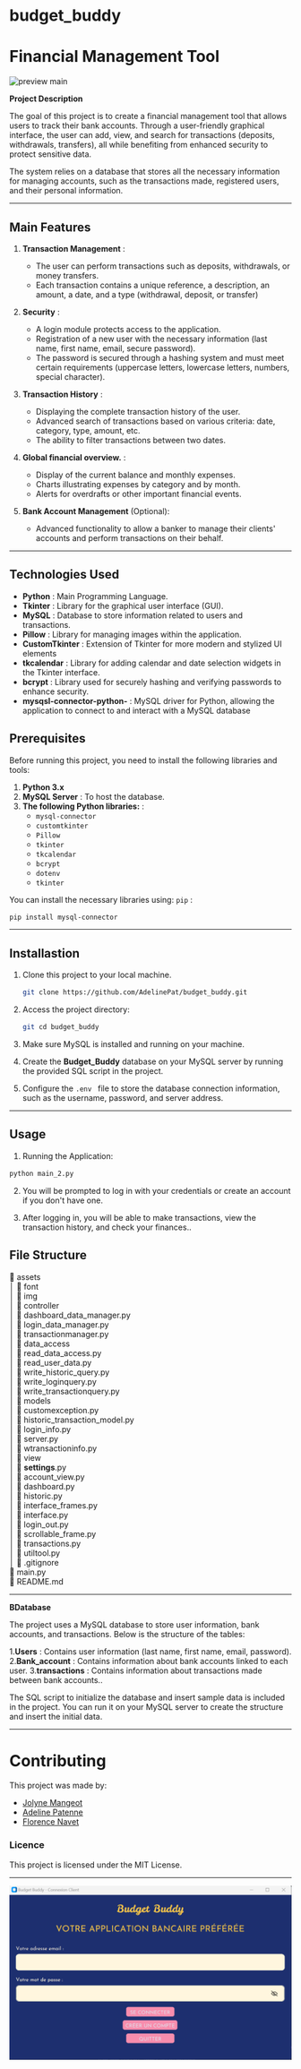 # budget_buddy

# Financial Management Tool

![preview main](budget_buddy_dashboard.jp)

**Project Description**

The goal of this project is to create a financial management tool that allows users to track their bank accounts. Through a user-friendly graphical interface, the user can add, view, and search for transactions (deposits, withdrawals, transfers), all while benefiting from enhanced security to protect sensitive data.

The system relies on a database that stores all the necessary information for managing accounts, such as the transactions made, registered users, and their personal information.

---

## Main Features

1. **Transaction Management** :

   - The user can perform transactions such as deposits, withdrawals, or money transfers.
   - Each transaction contains a unique reference, a description, an amount, a date, and a type (withdrawal, deposit, or transfer)

2. **Security** :

   - A login module protects access to the application.
   - Registration of a new user with the necessary information (last name, first name, email, secure password).
   - The password is secured through a hashing system and must meet certain requirements (uppercase letters, lowercase letters, numbers,  
     special character).

3. **Transaction History** :

   - Displaying the complete transaction history of the user.
   - Advanced search of transactions based on various criteria: date, category, type, amount, etc.
   - The ability to filter transactions between two dates.

4. **Global financial overview.** :

   - Display of the current balance and monthly expenses.
   - Charts illustrating expenses by category and by month.
   - Alerts for overdrafts or other important financial events.

5. **Bank Account Management** (Optional):
   - Advanced functionality to allow a banker to manage their clients' accounts and perform transactions on their behalf.

---

## Technologies Used

- **Python** : Main Programming Language.
- **Tkinter** : Library for the graphical user interface (GUI).
- **MySQL** : Database to store information related to users and transactions.
- **Pillow** : Library for managing images within the application.
- **CustomTkinter** : Extension of Tkinter for more modern and stylized UI elements
- **tkcalendar** : Library for adding calendar and date selection widgets in the Tkinter interface.
- **bcrypt** : Library used for securely hashing and verifying passwords to enhance security.
- **mysqsl-connector-python-** : MySQL driver for Python, allowing the application to connect to and interact with a MySQL database

## Prerequisites

Before running this project, you need to install the following libraries and tools:

1. **Python 3.x**
2. **MySQL Server** : To host the database.
3. **The following Python libraries:** :
   - `mysql-connector`
   - `customtkinter`
   - `Pillow`
   - `tkinter`
   - `tkcalendar`
   - `bcrypt`
   - `dotenv`
   - `tkinter`

You can install the necessary libraries using: `pip` :

```bash
pip install mysql-connector
```

---

## Installastion

1.  Clone this project to your local machine.
    ```bash
    git clone https://github.com/AdelinePat/budget_buddy.git
    ```
2.  Access the project directory:

    ```bash
    git cd budget_buddy
    ```

3.  Make sure MySQL is installed and running on your machine.

4.  Create the **Budget_Buddy** database on your MySQL server by running the provided SQL script in the project.

5.  Configure the `.env ` file to store the database connection information, such as the username, password, and server address.

---

## Usage

1.  Running the Application:

```bash
python main_2.py
```

2.  You will be prompted to log in with your credentials or create an account if you don't have one.

3.  After logging in, you will be able to make transactions, view the transaction history, and check your finances..

## File Structure

📂 assets  
│ 📂 font  
│ 📂 img  
│
📂 controller  
│ 📄 dashboard_data_manager.py  
│ 📄 login_data_manager.py  
│ 📄 transactionmanager.py  
│
📂 data_access  
│ 📄 read_data_access.py  
│ 📄 read_user_data.py  
│ 📄 write_historic_query.py  
│ 📄 write_loginquery.py  
│ 📄 write_transactionquery.py  
│
📂 models  
│ 📄 customexception.py  
│ 📄 historic_transaction_model.py  
│ 📄 login_info.py  
│ 📄 server.py  
│ 📄 wtransactioninfo.py  
│
📂 view  
│ 📄 **settings**.py  
│ 📄 account_view.py  
│ 📄 dashboard.py  
│ 📄 historic.py  
│ 📄 interface_frames.py  
│ 📄 interface.py  
│ 📄 login_out.py  
│ 📄 scrollable_frame.py  
│ 📄 transactions.py  
│ 📄 utiltool.py  
│
📄 .gitignore  
📄 main.py  
📄 README.md

---

**BDatabase**

The project uses a MySQL database to store user information, bank accounts, and transactions. Below is the structure of the tables:

1.**Users** : Contains user information (last name, first name, email, password). 2.**Bank_account** : Contains information about bank accounts linked to each user. 3.**transactions** : Contains information about transactions made between bank accounts..

The SQL script to initialize the database and insert sample data is included in the project. You can run it on your MySQL server to create the structure and insert the initial data.

---

# Contributing

This project was made by:

- [Jolyne Mangeot](https://github.com/jolyne-mangeot)
- [Adeline Patenne](https://github.com/AdelinePat/)
- [Florence Navet](https://github.com/florence-navet)

### Licence

This project is licensed under the MIT License.

---

![preview main](budget_buddy.png)
